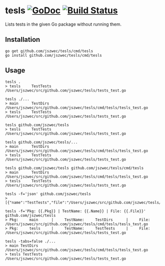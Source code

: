 tesls [![GoDoc](https://godoc.org/github.com/jszwec/tesls?status.svg)](http://godoc.org/github.com/jszwec/tesls) [![Build Status](https://travis-ci.org/jszwec/tesls.svg)](https://travis-ci.org/jszwec/tesls)
==========

Lists tests in the given Go package without running them.

Installation
------------

    go get github.com/jszwec/tesls/cmd/tesls
    go install github.com/jszwec/tesls/cmd/tesls

Usage
-----
```
tesls .
> tesls     TestTests     /Users/jszwec/src/github.com/jszwec/tesls/tests_test.go
```

```
tesls ./...
> main      TestDirs      /Users/jszwec/src/github.com/jszwec/tesls/cmd/tesls/tesls_test.go
> tesls     TestTests     /Users/jszwec/src/github.com/jszwec/tesls/tests_test.go
```

```
tesls github.com/jszwec/tesls
> tesls     TestTests     /Users/jszwec/src/github.com/jszwec/tesls/tests_test.go
```

```
tesls github.com/jszwec/tesls/...
> main      TestDirs      /Users/jszwec/src/github.com/jszwec/tesls/cmd/tesls/tesls_test.go
> tesls     TestTests     /Users/jszwec/src/github.com/jszwec/tesls/tests_test.go
```

```
tesls github.com/jszwec/tesls github.com/jszwec/tesls/cmd/tesls
> main      TestDirs      /Users/jszwec/src/github.com/jszwec/tesls/cmd/tesls/tesls_test.go
> tesls     TestTests     /Users/jszwec/src/github.com/jszwec/tesls/tests_test.go
```

```
tesls -f='json' github.com/jszwec/tesls
> [{"name":"TestTests","file":"/Users/jszwec/src/github.com/jszwec/tesls/tests_test.go","pkg":"tesls"}]
```

```
tesls -f='Pkg: {{.Pkg}} | TestName: {{.Name}} | File: {{.File}}' github.com/jszwec/tesls
> Pkg:     main      |     TestName:     TestDirs      |     File:     /Users/jszwec/src/github.com/jszwec/tesls/cmd/tesls/tesls_test.go
> Pkg:     tesls     |     TestName:     TestTests     |     File:     /Users/jszwec/src/github.com/jszwec/tesls/tests_test.go
```

```
tesls -tabs=false ./...
> main TestDirs /Users/jszwec/src/github.com/jszwec/tesls/cmd/tesls/tesls_test.go
> tesls TestTests /Users/jszwec/src/github.com/jszwec/tesls/tests_test.go
```
